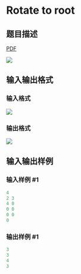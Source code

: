 # Rotate to root

## 题目描述

[problemUrl]: https://uva.onlinejudge.org/index.php?option=com_onlinejudge&Itemid=8&category=78&page=show_problem&problem=2735

[PDF](https://uva.onlinejudge.org/external/116/p11688.pdf)

![](https://cdn.luogu.com.cn/upload/vjudge_pic/UVA11688/67340c8b25906751181c2356c9f5361e1226444d.png)

## 输入输出格式

### 输入格式

![](https://cdn.luogu.com.cn/upload/vjudge_pic/UVA11688/aa8cee1ff32aae521aa1c62fb152fa7a6df42572.png)

### 输出格式

![](https://cdn.luogu.com.cn/upload/vjudge_pic/UVA11688/19b5611e75c761a78eeba9ea5cb6136300377a28.png)

## 输入输出样例

### 输入样例 #1

```cpp
4
2 3
4 0
0 0
0 0
0
```


### 输出样例 #1

```cpp
3
3
4
3
```



